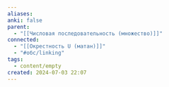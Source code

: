 ```yaml
---
aliases: 
anki: false
parent:
  - "[[Числовая последовательность (множество)]]"
connected:
  - "[[Окрестность U (матан)]]"
  - "#обс/linking"
tags:
  - content/empty
created: 2024-07-03 22:07
---
```


















